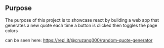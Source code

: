 ## Purpose
The purpose of this project is to showcase react by building a web app that generates a new quote each time a button is clicked then toggles the page colors

can be seen here: https://repl.it/@cruzang000/random-quote-generator
